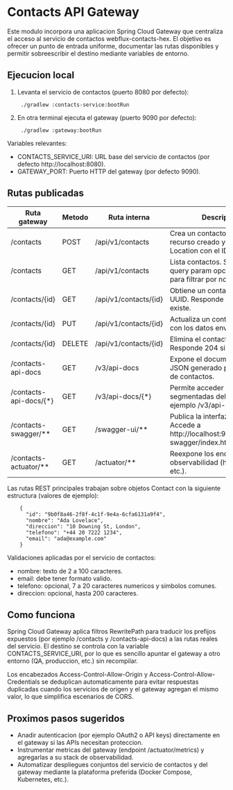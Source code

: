 # Contacts API Gateway

Este modulo incorpora una aplicacion Spring Cloud Gateway que centraliza el acceso al servicio de contactos webflux-contacts-hex. El objetivo es ofrecer un punto de entrada uniforme, documentar las rutas disponibles y permitir sobreescribir el destino mediante variables de entorno.

## Ejecucion local

1. Levanta el servicio de contactos (puerto 8080 por defecto):

        ./gradlew :contacts-service:bootRun

2. En otra terminal ejecuta el gateway (puerto 9090 por defecto):

        ./gradlew :gateway:bootRun

Variables relevantes:
- CONTACTS_SERVICE_URI: URL base del servicio de contactos (por defecto http://localhost:8080).
- GATEWAY_PORT: Puerto HTTP del gateway (por defecto 9090).

## Rutas publicadas

| Ruta gateway | Metodo | Ruta interna | Descripcion |
| --- | --- | --- | --- |
| /contacts | POST | /api/v1/contacts | Crea un contacto. Devuelve el recurso creado y la cabecera Location con el ID. |
| /contacts | GET | /api/v1/contacts | Lista contactos. Soporta el query param opcional nombre para filtrar por nombre. |
| /contacts/{id} | GET | /api/v1/contacts/{id} | Obtiene un contacto por su UUID. Responde 404 si no existe. |
| /contacts/{id} | PUT | /api/v1/contacts/{id} | Actualiza un contacto existente con los datos enviados. |
| /contacts/{id} | DELETE | /api/v1/contacts/{id} | Elimina el contacto indicado. Responde 204 sin cuerpo. |
| /contacts-api-docs | GET | /v3/api-docs | Expone el documento OpenAPI JSON generado por el servicio de contactos. |
| /contacts-api-docs/{*} | GET | /v3/api-docs/{*} | Permite acceder a variantes segmentadas del contrato, por ejemplo /v3/api-docs/contact. |
| /contacts-swagger/** | GET | /swagger-ui/** | Publica la interfaz Swagger UI. Accede a http://localhost:9090/contacts-swagger/index.html. |
| /contacts-actuator/** | GET | /actuator/** | Reexpone los endpoints de observabilidad (health, info, etc.). |

Las rutas REST principales trabajan sobre objetos Contact con la siguiente estructura (valores de ejemplo):

        {
          "id": "9b0f8a46-2f8f-4c1f-9e4a-6cfa6131a9f4",
          "nombre": "Ada Lovelace",
          "direccion": "10 Downing St, London",
          "telefono": "+44 20 7222 1234",
          "email": "ada@example.com"
        }

Validaciones aplicadas por el servicio de contactos:
- nombre: texto de 2 a 100 caracteres.
- email: debe tener formato valido.
- telefono: opcional, 7 a 20 caracteres numericos y simbolos comunes.
- direccion: opcional, hasta 200 caracteres.

## Como funciona

Spring Cloud Gateway aplica filtros RewritePath para traducir los prefijos expuestos (por ejemplo /contacts y /contacts-api-docs) a las rutas reales del servicio. El destino se controla con la variable CONTACTS_SERVICE_URI, por lo que es sencillo apuntar el gateway a otro entorno (QA, produccion, etc.) sin recompilar.

Los encabezados Access-Control-Allow-Origin y Access-Control-Allow-Credentials se deduplican automaticamente para evitar respuestas duplicadas cuando los servicios de origen y el gateway agregan el mismo valor, lo que simplifica escenarios de CORS.

## Proximos pasos sugeridos

- Anadir autenticacion (por ejemplo OAuth2 o API keys) directamente en el gateway si las APIs necesitan proteccion.
- Instrumentar metricas del gateway (endpoint /actuator/metrics) y agregarlas a su stack de observabilidad.
- Automatizar despliegues conjuntos del servicio de contactos y del gateway mediante la plataforma preferida (Docker Compose, Kubernetes, etc.).
